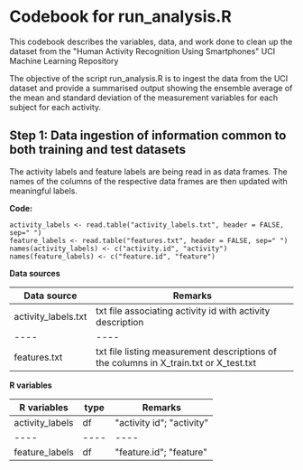 # Codebook for run_analysis.R

This codebook describes the variables, data, and work done to clean up the
dataset from the "Human Activity Recognition Using Smartphones" UCI Machine
Learning Repository

The objective of the script run_analysis.R is to ingest the data from the
UCI dataset and provide a summarised output showing the ensemble average
of the mean and standard deviation of the measurement variables for each
subject for each activity.

## Step 1: Data ingestion of information common to both training and test datasets

The activity labels and feature labels are being read in as data frames.
The names of the columns of the respective data frames are then updated with
meaningful labels.

**Code:**
```
activity_labels <- read.table("activity_labels.txt", header = FALSE, sep=" ")
feature_labels <- read.table("features.txt", header = FALSE, sep=" ")
names(activity_labels) <- c("activity.id", "activity")
names(feature_labels) <- c("feature.id", "feature")
```

**Data sources**

Data source           | Remarks
----                  | ----
activity_labels.txt   | txt file associating activity id with activity description
----                  | ----
features.txt          | txt file listing measurement descriptions of the columns in X_train.txt or X_test.txt

**R variables**

R variables           | type  | Remarks
----                  | ----  | ----
activity_labels       | df    | "activity id"; "activity"
----                  | ----  | ----
feature_labels        | df    | "feature.id"; "feature"
